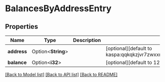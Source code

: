 # BalancesByAddressEntry

## Properties

| Name        | Type               | Description | Notes                                                                                      |
| ----------- | ------------------ | ----------- | ------------------------------------------------------------------------------------------ |
| **address** | Option<**String**> |             | [optional][default to kaspa:qqkqkzjvr7zwxxmjxjkmxxdwju9kjs6e9u82uh59z07vgaks6gg62v8707g73] |
| **balance** | Option<**i32**>    |             | [optional][default to 12451591699]                                                         |

[[Back to Model list]](../README.md#documentation-for-models) [[Back to API list]](../README.md#documentation-for-api-endpoints) [[Back to README]](../README.md)
